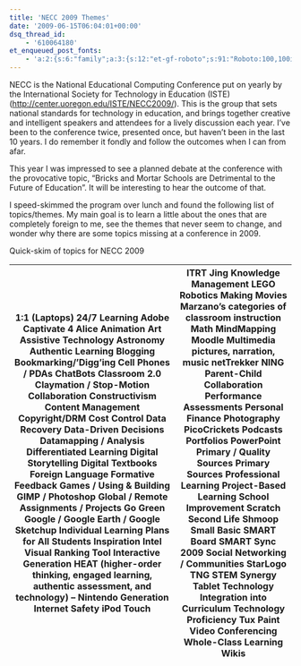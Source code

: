 ```yaml
---
title: 'NECC 2009 Themes'
date: '2009-06-15T06:04:01+00:00'
dsq_thread_id:
    - '610064180'
et_enqueued_post_fonts:
    - 'a:2:{s:6:"family";a:3:{s:12:"et-gf-roboto";s:91:"Roboto:100,100italic,300,300italic,regular,italic,500,500italic,700,700italic,900,900italic";s:22:"et-gf-roboto-condensed";s:59:"Roboto+Condensed:300,300italic,regular,italic,700,700italic";s:17:"et-gf-roboto-slab";s:51:"Roboto+Slab:100,200,300,regular,500,600,700,800,900";}s:6:"subset";a:7:{i:0;s:9:"latin-ext";i:1;s:5:"greek";i:2;s:9:"greek-ext";i:3;s:10:"vietnamese";i:4;s:8:"cyrillic";i:5;s:5:"latin";i:6;s:12:"cyrillic-ext";}}'
---
```


NECC is the National Educational Computing Conference put on yearly by the International Society for Technology in Education (ISTE) (<http://center.uoregon.edu/ISTE/NECC2009/>). This is the group that sets national standards for technology in education, and brings together creative and intelligent speakers and attendees for a lively discussion each year. I’ve been to the conference twice, presented once, but haven’t been in the last 10 years. I do remember it fondly and follow the outcomes when I can from afar.

This year I was impressed to see a planned debate at the conference with the provocative topic, “Bricks and Mortar Schools are Detrimental to the Future of Education”. It will be interesting to hear the outcome of that.

I speed-skimmed the program over lunch and found the following list of topics/themes. My main goal is to learn a little about the ones that are completely foreign to me, see the themes that never seem to change, and wonder why there are some topics missing at a conference in 2009.

Quick-skim of topics for NECC 2009

| 1:1 (Laptops)  24/7 Learning  Adobe Captivate 4  Alice  Animation  Art  Assistive Technology  Astronomy  Authentic Learning  Blogging  Bookmarking/’Digg’ing  Cell Phones / PDAs  ChatBots  Classroom 2.0  Claymation / Stop-Motion  Collaboration  Constructivism  Content Management  Copyright/DRM  Cost Control  Data Recovery  Data-Driven Decisions  Datamapping / Analysis  Differentiated Learning  Digital Storytelling  Digital Textbooks  Foreign Language  Formative Feedback  Games / Using &amp; Building  GIMP / Photoshop  Global / Remote Assignments / Projects  Go Green  Google / Google Earth / Google Sketchup  Individual Learning Plans for All Students  Inspiration  Intel Visual Ranking Tool  Interactive Generation HEAT (higher-order thinking, engaged learning, authentic assessment, and technology) – Nintendo Generation  Internet Safety  iPod Touch | ITRT  Jing  Knowledge Management  LEGO Robotics  Making Movies  Marzano’s categories of classroom instruction  Math  MindMapping  Moodle  Multimedia pictures, narration, music  netTrekker  NING  Parent-Child Collaboration  Performance Assessments  Personal Finance  Photography  PicoCrickets  Podcasts  Portfolios  PowerPoint  Primary / Quality Sources  Primary Sources  Professional Learning  Project-Based Learning  School Improvement  Scratch  Second Life  Shmoop  Small Basic  SMART Board  SMART Sync 2009  Social Networking / Communities  StarLogo TNG STEM  Synergy  Tablet  Technology Integration into Curriculum  Technology Proficiency  Tux Paint  Video Conferencing  Whole-Class Learning  Wikis |
|---|---|